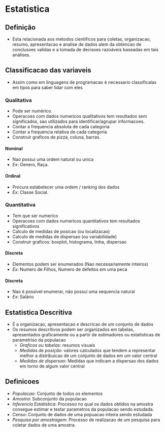# Estatistica

## Definição
- Esta relacionada aos metodos cientificos para coletas, organizacao, resumo, apresentacao e analise de dados
alem da obtencao de conclusoes validas e a tomada de decisoes razoáveis baseadas em tais análises.

## Classificacao das variaveis
- Assim como em linguagens de programacao é necessario classificalas em tipos para saber lidar com eles

### Qualitativa
- Pode ser numérico.
- Operacoes com dados numericos qualitativos tem resultados sem significados, sao utilizados para identificar/agrupar 
informacoes.
- Contar a frequencia absoluta de cada categoria
- Contar a frequencia relativa de cada categoria
- Construir graficos de pizza, coluna, barras.

#### Nominal
- Nao possui uma ordem natural ou unica
- *Ex*: Genero, Raça.

#### Ordinal
- Procura estabelecer uma ordem / ranking dos dados
- *Ex*: Classe Social.

### Quantitativa
- Tem que ser numerico
- Operacoes com dados numericos quantitativos tem resultados significativos
- Calculo de medidas de posicao (ou localizacao)
- Calculo de medidas de dispersao (ou variabilidade)
- Construir graficos: boxplot, histograma, linha, dispersao

#### Discreta
- Elementos podem ser enumerados (Nao necessariamente inteiros)
- *Ex*: Numero de Filhos, Numero de defeitos em uma peca

#### Discreta
- Nao é possivel enumerar, não possui uma sequencia natural 
- *Ex*: Salário 

## Estatistica Descritiva
- É a organizacao, apresentacao e descricao de um conjunto de dados
- Os resumos descritivos podem ser organizados em tabelas, apresentados graficamente ou a partir
de estimadores ou estatisticas de parametriso da populacao
    - *Graficos ou tabelas*: resumos visuais
    - *Medidas de posição*: valores calculados que tendem a representar melhor a distribuicao de um 
    conjunto de dados em um valor central
    - *Medidas de dispersao*: Medidas que indicam a dispersao dos dados em torno de algum valor central

## Definicoes
- *Populacao*: Conjunto de todos os elementos
- *Amostra*: Subconjunto da populacao
- *Inferencia Estatistica*: Processo no qual os dados obtidos na amostra consegue estimar e testar 
parametros da populacao sendo estudada.
- *Censo*: Conjunto de dados de uma popuacao inteira sendo estudada
- *Pesquisa por amostragem*: Processo de realizacao de um pesquisa para coletar dados de uma amostra.